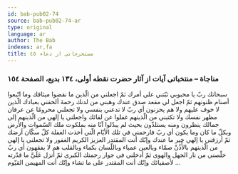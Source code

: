 ```yaml
---
id: bab-pub02-74
source: bab-pub02-74-ar
type: original
language: ar
author: The Bab
indexes: ar,fa
title: مستخرجاتى از دعاء ٤٥
---
```

### مناجاة – منتخباتى آيات از آثار حضرت نقطه أولى، ۱۳٤ بديع، الصفحة ۱٥٤

سبحانك ربّ يا محبوبي ثبّتني على أمرك ثمّ اجعلني من الّذين ما نقضوا ميثاقك وما اتّبعوا أصنام ظنونهم ثمّ اجعل لي مقعد صدق عندك وهبني من لدنك رحمةَ ألحقني بعبادك الّذين لا خوف عليهم ولا هم يحزنون أي ربّ لا تدعني بنفسي ولا تجعلني محرومًا عن عرفان مظهر نفسك ولا تكتبني من الّذينهم غفلوا عن لقائك واجعلني يا إلهي من الّذينهم إلى جمالك ينظرون ومنه يستلذّون بحيث لم يبدّلوا آنًا منه بملكوت ملك السّموات والأرض وبكلّ ما كان وما يكون أي ربّ فارحمني في تلك الأيّام الّتي أخذت الغفلة كلّ سکّان أرضك ثمّ أرزقني يا إلهي خير ما عندك وإنّك أنت المقتدر العزيز الكريم الغفور ولا تجعلني يا إلهي من الّذينهم بالأُذُنْ صمّاء وبالعين عمياء وباللّسان بكماء وبالقلب هم لا يفقهون أي ربّ خلّصني من نار الجهل والهوى ثمّ أدخلني في جوار رحمتك الكبرى ثمّ أنزل عَلَيَّ ما قدّرته لأصفيائك وإنّك أنت المقتدر على ما تشاء وإنّك أنت المهيمن القيّوم ...